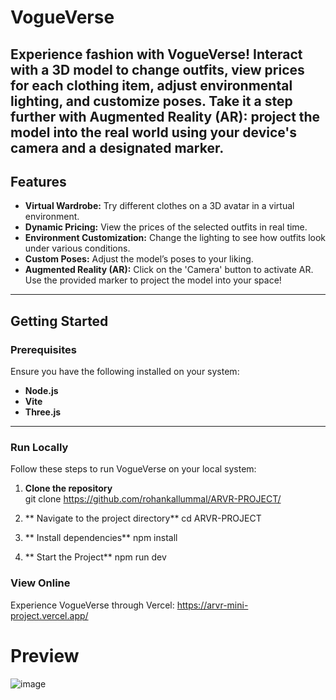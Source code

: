 # VogueVerse  

**Experience fashion with VogueVerse!** 
Interact with a 3D model to change outfits, view prices for each clothing item, adjust environmental lighting, and customize poses. Take it a step further with Augmented Reality (AR): project the model into the real world using your device's camera and a designated marker.
---

## Features  

- **Virtual Wardrobe:** Try different clothes on a 3D avatar in a virtual environment.  
- **Dynamic Pricing:** View the prices of the selected outfits in real time.  
- **Environment Customization:** Change the lighting to see how outfits look under various conditions.  
- **Custom Poses:** Adjust the model’s poses to your liking.  
- **Augmented Reality (AR):** Click on the 'Camera' button to activate AR. Use the provided marker to project the model into your space!  

---

## Getting Started  

### Prerequisites  

Ensure you have the following installed on your system:  
- **Node.js**  
- **Vite**  
- **Three.js**  

---

### Run Locally  

Follow these steps to run VogueVerse on your local system:  

1. **Clone the repository**  
git clone https://github.com/rohankallummal/ARVR-PROJECT/  

2. ** Navigate to the project directory**
cd ARVR-PROJECT  

3. ** Install dependencies**
npm install  

4. ** Start the Project**
	npm run dev  

### View Online
Experience VogueVerse through Vercel:
https://arvr-mini-project.vercel.app/

# Preview
![image](https://github.com/user-attachments/assets/0d26f517-69bd-4cf1-84ce-0a3459d2317a)
